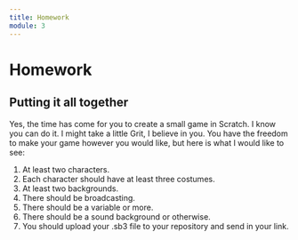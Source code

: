 ```yaml
---
title: Homework
module: 3
---
```


# Homework

## Putting it all together

Yes, the time has come for you to create a small game in Scratch.  I know you can do it. I might take a little Grit, I believe in you.  You have the freedom to make your game however you would like, but here is what I would like to see:

1. At least two characters.
2. Each character should have at least three costumes.
3. At least two backgrounds.
4. There should be broadcasting.
5. There should be a variable or more.
6. There should be a sound background or otherwise.
7. You should upload your .sb3 file to your repository and send in your link.
